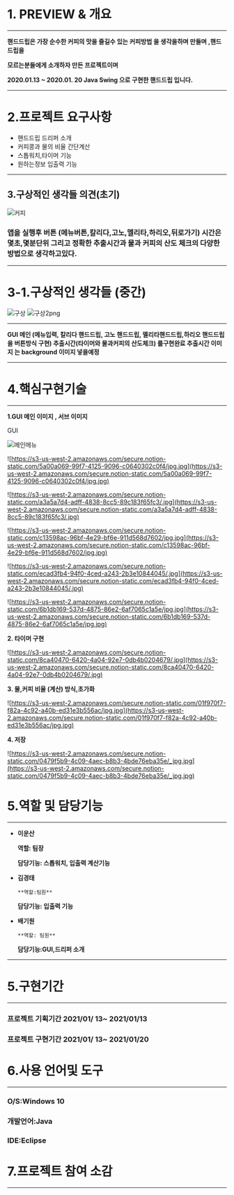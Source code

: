 
# 1. **PREVIEW & 개요**

---

**핸드드립은 가장 순수한 커피의 맛을 즐길수  있는 커피방법 을 생각을하며 만들며 ,핸드드립을**

**모르는분들에게 소개하자 만든 프로젝트이며**

**2020.01.13 ~ 2020.01. 20  Java Swing 으로 구현한 핸드드립 입니다.**

---

# 2.프로젝트 요구사항

- 핸드드립 드리퍼 소개
- 커피콩과 물의 비율 간단계산
- 스톱워치,타이머 기능
- 원하는정보 입출력 기능

---

## 3.구상적인 생각들 의견(초기)

![커피](https://user-images.githubusercontent.com/62824389/104874351-16f42e80-5996-11eb-98eb-90634639a54b.jpg)


### 앱을 실행후  버튼 (메뉴버튼,칼리다,고노,멜리타,하리오,뒤로가기) 시간은 몇초,몇분단위 그리고 정확한 추출시간과 물과 커피의 산도 체크의 다양한 방법으로 생각하고있다.

---

# 3-1.구상적인 생각들 (중간)

![구상](https://user-images.githubusercontent.com/62824389/104874386-2ecbb280-5996-11eb-9942-7c9220bc38bf.png)
![구상2png](https://user-images.githubusercontent.com/62824389/104874462-60447e00-5996-11eb-96eb-6f8d95e248fd.png)


---

**GUI  메인 (메뉴입력, 칼리다 핸드드립, 고노 핸드드립, 멜리타핸드드립,하리오 핸드드립을  버튼방식 구현) 추출시간(타이머와  물과커피의 산도체크)  를구현완료 추출시간 이미지 는 background  이미지 넣을예정**

---

# 4.핵심구현기술

---

**1.GUI 메인 이미지 ,  서브 이미지** 

GUI

![메인메뉴](https://user-images.githubusercontent.com/62824389/104877718-ca145600-599d-11eb-9657-a7a51cd7d56f.jpg)

![https://s3-us-west-2.amazonaws.com/secure.notion-static.com/5a00a069-99f7-4125-9096-c0640302c0f4/jpg.jpg](https://s3-us-west-2.amazonaws.com/secure.notion-static.com/5a00a069-99f7-4125-9096-c0640302c0f4/jpg.jpg)

![https://s3-us-west-2.amazonaws.com/secure.notion-static.com/a3a5a7d4-adff-4838-8cc5-89c183f65fc3/.jpg](https://s3-us-west-2.amazonaws.com/secure.notion-static.com/a3a5a7d4-adff-4838-8cc5-89c183f65fc3/.jpg)

![https://s3-us-west-2.amazonaws.com/secure.notion-static.com/c13598ac-96bf-4e29-bf6e-911d568d7602/jpg.jpg](https://s3-us-west-2.amazonaws.com/secure.notion-static.com/c13598ac-96bf-4e29-bf6e-911d568d7602/jpg.jpg)

![https://s3-us-west-2.amazonaws.com/secure.notion-static.com/ecad3fb4-94f0-4ced-a243-2b3e10844045/.jpg](https://s3-us-west-2.amazonaws.com/secure.notion-static.com/ecad3fb4-94f0-4ced-a243-2b3e10844045/.jpg)

![https://s3-us-west-2.amazonaws.com/secure.notion-static.com/6b1db169-537d-4875-86e2-6af7065c1a5e/jpg.jpg](https://s3-us-west-2.amazonaws.com/secure.notion-static.com/6b1db169-537d-4875-86e2-6af7065c1a5e/jpg.jpg)

**2. 타이머 구현**

![https://s3-us-west-2.amazonaws.com/secure.notion-static.com/8ca40470-6420-4a04-92e7-0db4b0204679/.jpg](https://s3-us-west-2.amazonaws.com/secure.notion-static.com/8ca40470-6420-4a04-92e7-0db4b0204679/.jpg)

**3. 물,커피 비율 (계산) 방식,초가화**

![https://s3-us-west-2.amazonaws.com/secure.notion-static.com/01f970f7-f82a-4c92-a40b-ed31e3b556ac/jpg.jpg](https://s3-us-west-2.amazonaws.com/secure.notion-static.com/01f970f7-f82a-4c92-a40b-ed31e3b556ac/jpg.jpg)

**4. 저장** 

![https://s3-us-west-2.amazonaws.com/secure.notion-static.com/0479f5b9-4c09-4aec-b8b3-4bde76eba35e/_jpg.jpg](https://s3-us-west-2.amazonaws.com/secure.notion-static.com/0479f5b9-4c09-4aec-b8b3-4bde76eba35e/_jpg.jpg)

# 5.역할 및 담당기능

---

- **이운산**

    **역할: 팀장**

    **담당기능: 스톱워치, 입출력 계산기능** 

- **김경태**

      **역할:팀원**

     **담당기능: 입출력 기능**

- **배기원**

      **역할: 팀원**

     **담당기능:GUI,드리퍼 소개**

---

# 5.구현기간

---

### 프로젝트 기획기간  2021/01/ 13~ 2021/01/13

### 프로젝트 구현기간  2021/01/ 13~ 2021/01/20

# 6.사용 언어및 도구

---

### O/S:Windows 10

### 개발언어:Java

### IDE:Eclipse

# 7.프로젝트 참여 소감

---

#
